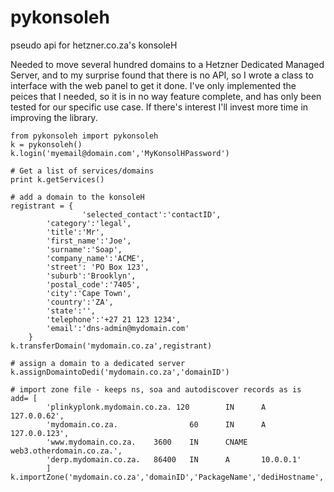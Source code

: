 # pykonsoleh
pseudo api for hetzner.co.za's konsoleH 

Needed to move several hundred domains to a Hetzner Dedicated Managed Server, and to my surprise found that there is no API, so I wrote a class to interface with the web panel to get it done. I've only implemented the peices that I needed, so it is in no way feature complete, and has only been tested for our specific use case. If there's interest I'll invest more time in improving the library.

```
from pykonsoleh import pykonsoleh
k = pykonsoleh()
k.login('myemail@domain.com','MyKonsolHPassword')

# Get a list of services/domains
print k.getServices()

# add a domain to the konsoleH
registrant = {
                'selected_contact':'contactID',
		'category':'legal',
		'title':'Mr',
		'first_name':'Joe',
		'surname':'Soap',
		'company_name':'ACME',
		'street': 'PO Box 123',
		'suburb':'Brooklyn',
		'postal_code':'7405',
		'city':'Cape Town', 
		'country':'ZA',
		'state':'',
		'telephone':'+27 21 123 1234',
		'email':'dns-admin@mydomain.com'
	}
k.transferDomain('mydomain.co.za',registrant)

# assign a domain to a dedicated server
k.assignDomaintoDedi('mydomain.co.za','domainID')

# import zone file - keeps ns, soa and autodiscover records as is
add= [
        'plinkyplonk.mydomain.co.za. 120        IN      A       127.0.0.62',
        'mydomain.co.za.                60      IN      A       127.0.0.123',
        'www.mydomain.co.za.    3600    IN      CNAME   web3.otherdomain.co.za.',
        'derp.mydomain.co.za.   86400   IN      A       10.0.0.1'
        ]
k.importZone('mydomain.co.za','domainID','PackageName','dediHostname','dediID',add=add)
```
